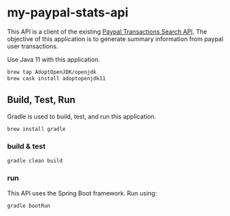 # my-paypal-stats-api

This API is a client of the existing [Paypal Transactions Search API](https://developer.paypal.com/docs/api/transaction-search/v1#transactions_get).
The objective of this application is to generate summary information from paypal user transactions.


Use Java 11 with this application.
 
```sh
brew tap AdoptOpenJDK/openjdk
brew cask install adoptopenjdk11
```

## Build, Test, Run
Gradle is used to build, test, and run this application.

```sh
brew install gradle
```

### build & test
```sh
gradle clean build
```

### run
This API uses the Spring Boot framework. 
Run using:

```sh
gradle bootRun
```